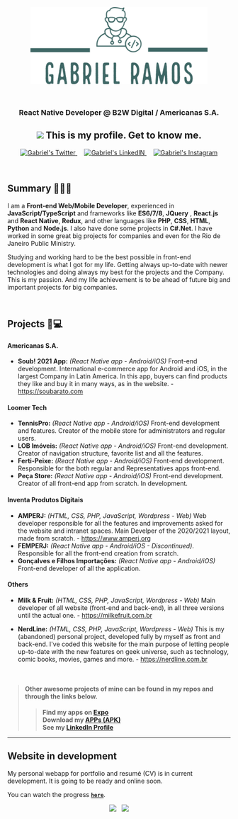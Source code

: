<p align="center">
<img align="center" alt="gabrielramos-logo" src="https://raw.githubusercontent.com/gaoliver/gaoliver/main/assets/GabrielRamos-logos_transparent.png" width="400px" />
</p>

<br/>

<h3 align="center">
React Native Developer @ <b>B2W Digital / Americanas S.A</b>.
</h3>

<h2 align="center" style="font-weight: bold">
<img src="https://media.giphy.com/media/hvRJCLFzcasrR4ia7z/giphy.gif" width="25px"> This is my profile. Get to know me.
</h2>

<p align="center">
<a href="https://twitter.com/eugaoliver">
  <img alt="Gabriel's Twitter" width="22px" src="https://raw.githubusercontent.com/peterthehan/peterthehan/master/assets/twitter.svg" />
</a>
&nbsp;
&nbsp;
<a href="https://www.linkedin.com/in/gabrielocramos/">
  <img alt="Gabriel's LinkedIN" width="22px" src="https://raw.githubusercontent.com/peterthehan/peterthehan/master/assets/linkedin.svg" />
</a>
&nbsp;
&nbsp;
<a href="https://www.instagram.com/eugaoliver/">
  <img alt="Gabriel's Instagram" width="22px" src="https://logodownload.org/wp-content/uploads/2017/04/instagram-logo.png" />
</a>
</p>

<br />

## Summary 👨🏽‍💻

I am a **Front-end Web/Mobile Developer**, experienced in **JavaScript/TypeScript** and frameworks like **ES6/7/8**, **JQuery** , **React.js** and **React Native**, **Redux**, and other languages like **PHP**, **CSS**, **HTML**, **Python** and **Node.js**. I also have done some projects in **C#.Net**. I have worked in some great big projects for companies and even for the Rio de Janeiro Public Ministry.

Studying and working hard to be the best possible in front-end development is what I got for my life. Getting always up-to-date with newer technologies and doing always my best for the projects and the Company. This is my passion. And my life achievement is to be ahead of future big and important projects for big companies.

<br />

## Projects 📱💻

#### Americanas S.A.

- **Soub! 2021 App:** _(React Native app - Android/iOS)_ Front-end development. International e-commerce app for Android and iOS, in the largest Company in Latin America. In this app, buyers can find products they like and buy it in many ways, as in the website. - https://soubarato.com


#### Loomer Tech

- **TennisPro:** _(React Native app - Android/iOS)_ Front-end development and features. Creator of the mobile store for administrators and regular users.
- **LOB Imóveis:** _(React Native app - Android/iOS)_ Front-end development. Creator of navigation structure, favorite list and all the features.
- **Ferti-Peixe:** _(React Native app - Android/iOS)_ Front-end development. Responsible for the both regular and Representatives apps front-end.
- **Peça Store:** _(React Native app - Android/iOS)_ Front-end development. Creator of all front-end app from scratch. In development.

#### Inventa Produtos Digitais

- **AMPERJ:** _(HTML, CSS, PHP, JavaScript, Wordpress - Web)_ Web developer responsible for all the features and improvements asked for the website and intranet spaces. Main Develper of the 2020/2021 layout, made from scratch. - https://www.amperj.org
- **FEMPERJ:** _(React Native app - Android/iOS - Discontinued)_. Responsible for all the front-end creation from scratch.
- **Gonçalves e Filhos Importações:** _(React Native app - Android/iOS)_ Front-end developer of all the application.

#### Others

- **Milk & Fruit:** _(HTML, CSS, PHP, JavaScript, Wordpress - Web)_ Main developer of all website (front-end and back-end), in all three versions until the actual one. - https://milkefruit.com.br

- **NerdLine:** _(HTML, CSS, PHP, JavaScript, Wordpress - Web)_ This is my (abandoned) personal project, developed fully by myself as front and back-end. I've coded this website for the main purpose of letting people up-to-date with the new features on geek universe, such as technology, comic books, movies, games and more. - https://nerdline.com.br

<br />

> #### **Other awesome projects of mine can be found in my repos and through the links below.**
>
> > **Find my apps on <a href="https://expo.io/@gaoliver/projects/">Expo</a>**\
> > **Download my <a href="https://drive.google.com/drive/folders/1wXlUHFEWCwRFvQqOgwXQY-zoVSvzEGhh?usp=sharing">APPs (APK)</a>** \
> > **See my <a href="https://linkedin.com/in/gabrielocramos">LinkedIn Profile</a>**

---

## Website in development

My personal webapp for portfolio and resumé (CV) is in current development. It is going to be ready and online soon.

You can watch the progress <a href="https://gaoliver.github.io/my-webapp" target="_blank">**`here`**</a>.

<p align="center">
<a>
<img src="https://raw.githubusercontent.com/gaoliver/gaoliver/main/assets/gif-2.gif" height="300px" />
</a>
&nbsp;
<a>
<img src="https://raw.githubusercontent.com/gaoliver/gaoliver/main/assets/GIF.gif" width="533px" />
</a>
</p>
